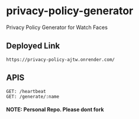 # privacy-policy-generator
Privacy Policy Generator for Watch Faces 

## Deployed Link
```
https://privacy-policy-ajtw.onrender.com/
```

## APIS
```
GET: /heartbeat
GET: /generate/:name
```


#### NOTE: Personal Repo. Please dont fork
